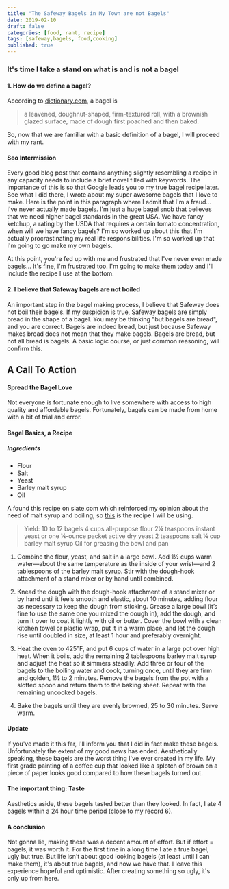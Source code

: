 ```yaml
---
title: "The Safeway Bagels in My Town are not Bagels"
date: 2019-02-10
draft: false
categories: [food, rant, recipe]
tags: [safeway,bagels, food,cooking]
published: true
---  
```

### It's time I take a stand on what is and is not a bagel   
#### 1. How do we define a bagel?
According to [dictionary.com](https://www.dictionary.com/browse/bagel), a bagel is  

> a leavened, doughnut-shaped, firm-textured roll, with a brownish 
> glazed surface, made of dough first poached and then baked.  

So, now that we are familiar with a basic definition of a bagel, I will proceed with my rant.  

#### Seo Intermission
Every good blog post that contains anything slightly resembling a recipe in any capacity needs to include a brief novel filled with keywords. The importance of this is so that Google leads you to my true bagel recipe later. See what I did there, I wrote about my super awesome bagels that I love to make. Here is the point in this paragraph where I admit that I'm a fraud... I've never actually made bagels. I'm just a huge bagel snob that believes that we need higher bagel standards in the great USA. We have fancy ketchup, a rating by the USDA that requires a certain tomato concentration, when will we have fancy bagels? I'm so worked up about this that I'm actually procrastinating my real life responsibilities. I'm so worked up that I'm going to go make my own bagels.  

At this point, you're fed up with me and frustrated that I've never even made bagels... It's fine, I'm frustrated too. I'm going to make them today and I'll include the recipe I use at the bottom. 


#### 2. I believe that Safeway bagels are not boiled
An important step in the bagel making process, I believe that Safeway does not boil their bagels. If my suspicion is true, Safeway bagels are simply bread in the shape of a bagel. You may be thinking "but bagels are bread", and you are correct. Bagels are indeed bread, but just because Safeway makes bread does not mean that they make bagels. Bagels are bread, but not all bread is bagels. A basic logic course, or just common reasoning, will confirm this. 

## A Call To Action
#### Spread the Bagel Love
Not everyone is fortunate enough to live somewhere with access to high quality and affordable bagels. Fortunately, bagels can be made from home with a bit of trial and error. 
#### Bagel Basics, a Recipe
##### Ingredients
- Flour
- Salt
- Yeast
- Barley malt syrup
- Oil

A found this recipe on slate.com which reinforced my opinion about the need of malt syrup and boiling, so [this](https://slate.com/culture/2014/04/authentic-bagel-recipe-you-need-barley-malt-syrup-and-boiling-water.html) is the recipe I will be using.

> Yield: 10 to 12 bagels
> 4 cups all-purpose flour
> 2¼ teaspoons instant yeast or one ¼-ounce packet active dry yeast
> 2 teaspoons salt
> ¼ cup barley malt syrup
> Oil for greasing the bowl and pan

1. Combine the flour, yeast, and salt in a large bowl. Add 1½ cups warm water—about the same temperature as the inside of your wrist—and 2 tablespoons of the barley malt syrup. Stir with the dough-hook attachment of a stand mixer or by hand until combined.

2. Knead the dough with the dough-hook attachment of a stand mixer or by hand until it feels smooth and elastic, about 10 minutes, adding flour as necessary to keep the dough from sticking. Grease a large bowl (it’s fine to use the same one you mixed the dough in), add the dough, and turn it over to coat it lightly with oil or butter. Cover the bowl with a clean kitchen towel or plastic wrap, put it in a warm place, and let the dough rise until doubled in size, at least 1 hour and preferably overnight.

4. Heat the oven to 425°F, and put 6 cups of water in a large pot over high heat. When it boils, add the remaining 2 tablespoons barley malt syrup and adjust the heat so it simmers steadily. Add three or four of the bagels to the boiling water and cook, turning once, until they are firm and golden, 1½ to 2 minutes. Remove the bagels from the pot with a slotted spoon and return them to the baking sheet. Repeat with the remaining uncooked bagels.

5. Bake the bagels until they are evenly browned, 25 to 30 minutes. Serve warm.


#### Update
If you've made it this far, I'll inform you that I did in fact make these bagels. Unfortunately the extent of my good news has ended. Aesthetically speaking, these bagels are the worst thing I've ever created in my life. My first grade painting of a coffee cup that looked like a splotch of brown on a piece of paper looks good compared to how these bagels turned out. 

#### The important thing: Taste
Aesthetics aside, these bagels tasted better than they looked. In fact, I ate 4 bagels within a 24 hour time period (close to my record 6). 

#### A conclusion
Not gonna lie, making these was a decent amount of effort. But if effort = bagels, it was worth it. For the first time in a long time I ate a true bagel, ugly but true. But life isn't about good looking bagels (at least until I can make them), it's about true bagels, and now we have that. I leave this experience hopeful and optimistic. After creating something so ugly, it's only up from here. 

